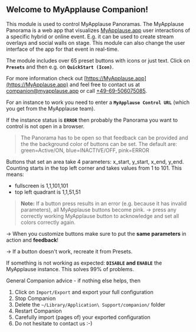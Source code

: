 ## Welcome to MyApplause Companion!

This module is used to control MyApplause Panoramas. The MyApplause Panorama is a web app that visualizes [MyApplause.app](https://MyApplause.app) user interactions of a specific hybrid or online event. E.g. it can be used to create stream overlays and social walls on stage. This module can also change the user interface of the app for that event in real-time.

The module includes over 65 preset buttons with icons or just text. Click on **`Presets`** and then e.g. on **`QuickStart (Icon)`**.

For more information check out [https://MyApplause.app](https://MyApplause.app) and feel free to contact us at [companion@myapplause.app](mailto:companion@myapplause.app) or call [+49-69-506075085](tel:+49-69-506075085).

For an instance to work you need to enter a **`MyApplause Control URL`** (which you get from the MyApplause team).

If the instance status is **`ERROR`** then probably the Panorama you want to control is not open in a browser.

> The Panorama has to be open so that feedback can be provided and the the background color of buttons can be set. The default are:
> green=Active/ON, blue=INACTIVE/OFF, pink=ERROR

Buttons that set an area take 4 parameters: x_start, y_start, x_end, y_end. Counting starts in the top left corner and takes values from 1 to 101. This means:

- fullscreen is 1,1,101,101
- top left quadrant is 1,1,51,51

> **Note:** If a button press results in an error (e.g. because it has invalid parameters), all MyApplause buttons become pink. -> press any correctly working MyApplause button to acknowledge and set all colors correctly again.

-> When you customize buttons make sure to put the **same parameters** in action and **feedback**!

-> If a button doesn't work, recreate it from Presets.

If something is not working as expected: **`DISABLE` and `ENABLE`** the MyApplause instance. This solves 99% of problems.

General Companion advice - if nothing else helps, then

1. Click on `Import/Export` and export your full configuration
2. Stop Companion
3. Delete the `~/Library/Application\ Support/companion/` folder
4. Restart Companion
5. Carefully import (pages of) your exported configuration
6. Do not hesitate to contact us :-)
